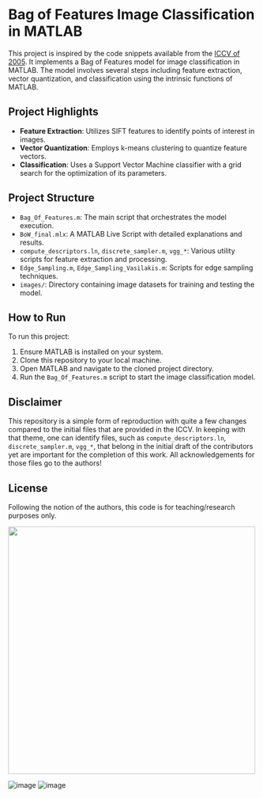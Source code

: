 # Bag of Features Image Classification in MATLAB

This project is inspired by the code snippets available from the [ICCV of 2005](https://people.csail.mit.edu/fergus/iccv2005/bagwords.html). It implements a Bag of Features model for image classification in MATLAB. The model involves several steps including feature extraction, vector quantization, and classification using the intrinsic functions of MATLAB. 

## Project Highlights

- **Feature Extraction**: Utilizes SIFT features to identify points of interest in images.
- **Vector Quantization**: Employs k-means clustering to quantize feature vectors.
- **Classification**: Uses a Support Vector Machine classifier with a grid search for the optimization of its parameters.

## Project Structure

- `Bag_Of_Features.m`: The main script that orchestrates the model execution.
- `BoW_final.mlx`: A MATLAB Live Script with detailed explanations and results.
- `compute_descriptors.ln`, `discrete_sampler.m`, `vgg_*`: Various utility scripts for feature extraction and processing.
- `Edge_Sampling.m`, `Edge_Sampling_Vasilakis.m`: Scripts for edge sampling techniques.
- `images/`: Directory containing image datasets for training and testing the model.

## How to Run

To run this project:
1. Ensure MATLAB is installed on your system.
2. Clone this repository to your local machine.
3. Open MATLAB and navigate to the cloned project directory.
4. Run the `Bag_Of_Features.m` script to start the image classification model.

## Disclaimer

This repository is a simple form of reproduction with quite a few changes compared to the initial files that are provided in the ICCV. In keeping with that theme, one can identify files, such as `compute_descriptors.ln`, `discrete_sampler.m`, `vgg_*`, that belong in the initial draft of the contributors yet are important for the completion of this work. All acknowledgements for those files go to the authors! 

## License

Following the notion of the authors, this code is for teaching/research purposes only.

<img src = "https://github.com/NickTy-byte/Bag-of-Features/assets/68824495/9650581c-220e-4629-a115-e3b0cc97cda7" width="500" height="500"> 

![image](https://github.com/NickTy-byte/Bag-of-Features/assets/68824495/5bfa844f-2bf3-4dd8-8340-688351ea1d6c)
![image](https://github.com/NickTy-byte/Bag-of-Features/assets/68824495/a2118543-6eb1-4280-84be-6417bb587c22)


